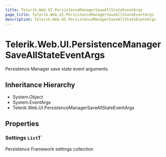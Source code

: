 ```yaml
---
title: Telerik.Web.UI.PersistenceManagerSaveAllStateEventArgs
page_title: Telerik.Web.UI.PersistenceManagerSaveAllStateEventArgs
description: Telerik.Web.UI.PersistenceManagerSaveAllStateEventArgs
---
```


# Telerik.Web.UI.PersistenceManagerSaveAllStateEventArgs

Persistence Manager save state event arguments

## Inheritance Hierarchy

* System.Object
* System.EventArgs
* Telerik.Web.UI.PersistenceManagerSaveAllStateEventArgs

## Properties

###  Settings `List`1`

Persistence Framework settings collection

